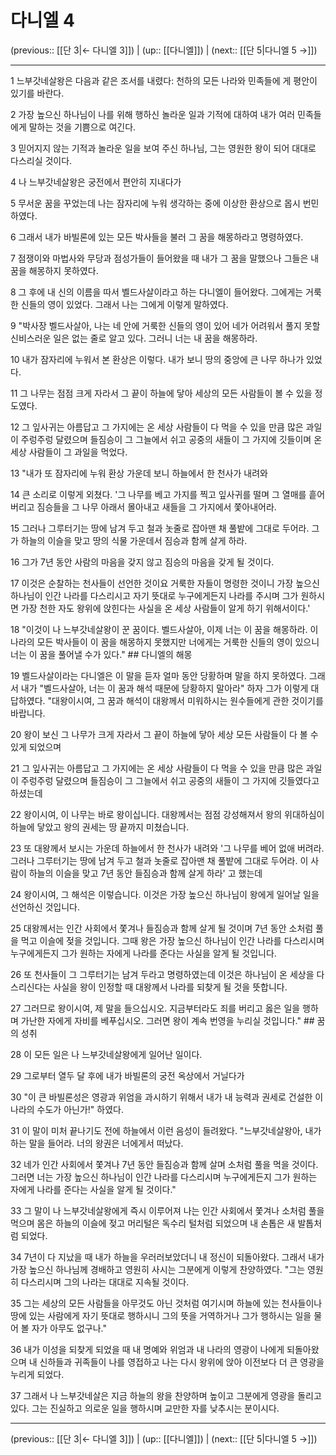 # 다니엘 4

(previous:: [[단 3|← 다니엘 3]]) | (up:: [[다니엘]]) | (next:: [[단 5|다니엘 5 →]])

***




1 
느부갓네살왕은 다음과 같은 조서를 내렸다: 천하의 모든 나라와 민족들에 게 평안이 있기를 바란다. 



2 
가장 높으신 하나님이 나를 위해 행하신 놀라운 일과 기적에 대하여 내가 여러 민족들에게 말하는 것을 기쁨으로 여긴다. 



3 
믿어지지 않는 기적과 놀라운 일을 보여 주신 하나님, 그는 영원한 왕이 되어 대대로 다스리실 것이다. 



4 
나 느부갓네살왕은 궁전에서 편안히 지내다가 



5 
무서운 꿈을 꾸었는데 나는 잠자리에 누워 생각하는 중에 이상한 환상으로 몹시 번민하였다. 



6 
그래서 내가 바빌론에 있는 모든 박사들을 불러 그 꿈을 해몽하라고 명령하였다. 



7 
점쟁이와 마법사와 무당과 점성가들이 들어왔을 때 내가 그 꿈을 말했으나 그들은 내 꿈을 해몽하지 못하였다. 



8 
그 후에 내 신의 이름을 따서 벨드사살이라고 하는 다니엘이 들어왔다. 그에게는 거룩한 신들의 영이 있었다. 그래서 나는 그에게 이렇게 말하였다. 



9 
"박사장 벨드사살아, 나는 네 안에 거룩한 신들의 영이 있어 네가 어려워서 풀지 못할 신비스러운 일은 없는 줄로 알고 있다. 그러니 너는 내 꿈을 해몽하라. 



10 
내가 잠자리에 누워서 본 환상은 이렇다. 내가 보니 땅의 중앙에 큰 나무 하나가 있었다. 



11 
그 나무는 점점 크게 자라서 그 끝이 하늘에 닿아 세상의 모든 사람들이 볼 수 있을 정도였다. 



12 
그 잎사귀는 아름답고 그 가지에는 온 세상 사람들이 다 먹을 수 있을 만큼 많은 과일이 주렁주렁 달렸으며 들짐승이 그 그늘에서 쉬고 공중의 새들이 그 가지에 깃들이며 온 세상 사람들이 그 과일을 먹었다. 



13 
"내가 또 잠자리에 누워 환상 가운데 보니 하늘에서 한 천사가 내려와 



14 
큰 소리로 이렇게 외쳤다. '그 나무를 베고 가지를 찍고 잎사귀를 떨며 그 열매를 흩어 버리고 짐승들을 그 나무 아래서 몰아내고 새들을 그 가지에서 쫓아내어라. 



15 
그러나 그루터기는 땅에 남겨 두고 철과 놋줄로 잡아맨 채 풀밭에 그대로 두어라. 그가 하늘의 이슬을 맞고 땅의 식물 가운데서 짐승과 함께 살게 하라. 



16 
그가 7년 동안 사람의 마음을 갖지 않고 짐승의 마음을 갖게 될 것이다. 



17 
이것은 순찰하는 천사들이 선언한 것이요 거룩한 자들이 명령한 것이니 가장 높으신 하나님이 인간 나라를 다스리시고 자기 뜻대로 누구에게든지 나라를 주시며 그가 원하시면 가장 천한 자도 왕위에 앉힌다는 사실을 온 세상 사람들이 알게 하기 위해서이다.' 



18 
"이것이 나 느부갓네살왕이 꾼 꿈이다. 벨드사살아, 이제 너는 이 꿈을 해몽하라. 이 나라의 모든 박사들이 이 꿈을 해몽하지 못했지만 너에게는 거룩한 신들의 영이 있으니 너는 이 꿈을 풀어낼 수가 있다." ## 다니엘의 해몽 



19 
벨드사살이라는 다니엘은 이 말을 듣자 얼마 동안 당황하며 말을 하지 못하였다. 그래서 내가 "벨드사살아, 너는 이 꿈과 해석 때문에 당황하지 말아라" 하자 그가 이렇게 대답하였다. "대왕이시여, 그 꿈과 해석이 대왕께서 미워하시는 원수들에게 관한 것이기를 바랍니다. 



20 
왕이 보신 그 나무가 크게 자라서 그 끝이 하늘에 닿아 세상 모든 사람들이 다 볼 수 있게 되었으며 



21 
그 잎사귀는 아름답고 그 가지에는 온 세상 사람들이 다 먹을 수 있을 만큼 많은 과일이 주렁주렁 달렸으며 들짐승이 그 그늘에서 쉬고 공중의 새들이 그 가지에 깃들였다고 하셨는데 



22 
왕이시여, 이 나무는 바로 왕이십니다. 대왕께서는 점점 강성해져서 왕의 위대하심이 하늘에 닿았고 왕의 권세는 땅 끝까지 미쳤습니다. 



23 
또 대왕께서 보시는 가운데 하늘에서 한 천사가 내려와 '그 나무를 베어 없애 버려라. 그러나 그루터기는 땅에 남겨 두고 철과 놋줄로 잡아맨 채 풀밭에 그대로 두어라. 이 사람이 하늘의 이슬을 맞고 7년 동안 들짐승과 함께 살게 하라' 고 했는데 



24 
왕이시여, 그 해석은 이렇습니다. 이것은 가장 높으신 하나님이 왕에게 일어날 일을 선언하신 것입니다. 



25 
대왕께서는 인간 사회에서 쫓겨나 들짐승과 함께 살게 될 것이며 7년 동안 소처럼 풀을 먹고 이슬에 젖을 것입니다. 그때 왕은 가장 높으신 하나님이 인간 나라를 다스리시며 누구에게든지 그가 원하는 자에게 나라를 준다는 사실을 알게 될 것입니다. 



26 
또 천사들이 그 그루터기는 남겨 두라고 명령하였는데 이것은 하나님이 온 세상을 다스리신다는 사실을 왕이 인정할 때 대왕께서 나라를 되찾게 될 것을 뜻합니다. 



27 
그러므로 왕이시여, 제 말을 들으십시오. 지금부터라도 죄를 버리고 옳은 일을 행하며 가난한 자에게 자비를 베푸십시오. 그러면 왕이 계속 번영을 누리실 것입니다." ## 꿈의 성취 



28 
이 모든 일은 나 느부갓네살왕에게 일어난 일이다. 



29 
그로부터 열두 달 후에 내가 바빌론의 궁전 옥상에서 거닐다가 



30 
"이 큰 바빌론성은 영광과 위엄을 과시하기 위해서 내가 내 능력과 권세로 건설한 이 나라의 수도가 아닌가!" 하였다. 



31 
이 말이 미처 끝나기도 전에 하늘에서 이런 음성이 들려왔다. "느부갓네살왕아, 내가 하는 말을 들어라. 너의 왕권은 너에게서 떠났다. 



32 
네가 인간 사회에서 쫓겨나 7년 동안 들짐승과 함께 살며 소처럼 풀을 먹을 것이다. 그러면 너는 가장 높으신 하나님이 인간 나라를 다스리시며 누구에게든지 그가 원하는 자에게 나라를 준다는 사실을 알게 될 것이다." 



33 
그 말이 나 느부갓네살왕에게 즉시 이루어져 나는 인간 사회에서 쫓겨나 소처럼 풀을 먹으며 몸은 하늘의 이슬에 젖고 머리털은 독수리 털처럼 되었으며 내 손톱은 새 발톱처럼 되었다. 



34 
7년이 다 지났을 때 내가 하늘을 우러러보았더니 내 정신이 되돌아왔다. 그래서 내가 가장 높으신 하나님께 경배하고 영원히 사시는 그분에게 이렇게 찬양하였다. "그는 영원히 다스리시며 그의 나라는 대대로 지속될 것이다. 



35 
그는 세상의 모든 사람들을 아무것도 아닌 것처럼 여기시며 하늘에 있는 천사들이나 땅에 있는 사람에게 자기 뜻대로 행하시니 그의 뜻을 거역하거나 그가 행하시는 일을 물어 볼 자가 아무도 없구나." 



36 
내가 이성을 되찾게 되었을 때 내 명예와 위엄과 내 나라의 영광이 나에게 되돌아왔으며 내 신하들과 귀족들이 나를 영접하고 나는 다시 왕위에 앉아 이전보다 더 큰 영광을 누리게 되었다. 



37 
그래서 나 느부갓네살은 지금 하늘의 왕을 찬양하며 높이고 그분에게 영광을 돌리고 있다. 그는 진실하고 의로운 일을 행하시며 교만한 자를 낮추시는 분이시다.

***

(previous:: [[단 3|← 다니엘 3]]) | (up:: [[다니엘]]) | (next:: [[단 5|다니엘 5 →]])
